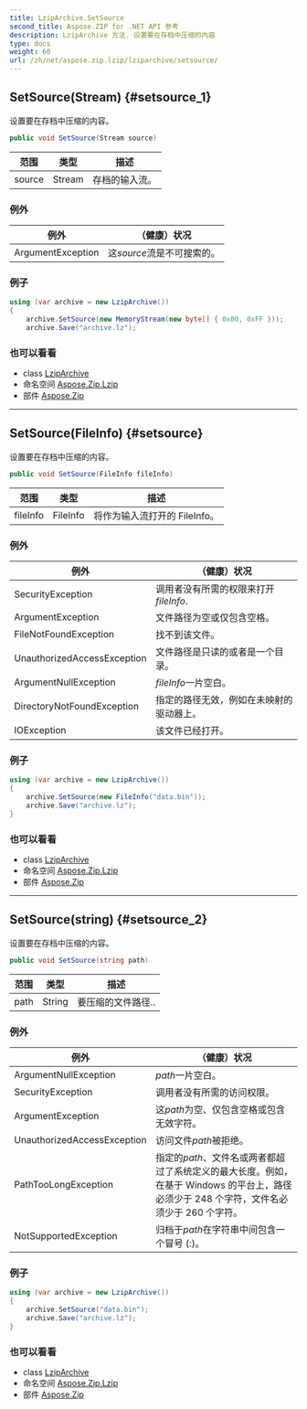 ```yaml
---
title: LzipArchive.SetSource
second_title: Aspose.ZIP for .NET API 参考
description: LzipArchive 方法. 设置要在存档中压缩的内容
type: docs
weight: 60
url: /zh/net/aspose.zip.lzip/lziparchive/setsource/
---
```

## SetSource(Stream) {#setsource_1}

设置要在存档中压缩的内容。

```csharp
public void SetSource(Stream source)
```

| 范围 | 类型 | 描述 |
| --- | --- | --- |
| source | Stream | 存档的输入流。 |

### 例外

| 例外 | （健康）状况 |
| --- | --- |
| ArgumentException | 这*source*流是不可搜索的。 |

### 例子

```csharp
using (var archive = new LzipArchive())
{
    archive.SetSource(new MemoryStream(new byte[] { 0x00, 0xFF }));
    archive.Save("archive.lz");

```

### 也可以看看

* class [LzipArchive](../)
* 命名空间 [Aspose.Zip.Lzip](../../lziparchive/)
* 部件 [Aspose.Zip](../../../)

---

## SetSource(FileInfo) {#setsource}

设置要在存档中压缩的内容。

```csharp
public void SetSource(FileInfo fileInfo)
```

| 范围 | 类型 | 描述 |
| --- | --- | --- |
| fileInfo | FileInfo | 将作为输入流打开的 FileInfo。 |

### 例外

| 例外 | （健康）状况 |
| --- | --- |
| SecurityException | 调用者没有所需的权限来打开*fileInfo*. |
| ArgumentException | 文件路径为空或仅包含空格。 |
| FileNotFoundException | 找不到该文件。 |
| UnauthorizedAccessException | 文件路径是只读的或者是一个目录。 |
| ArgumentNullException | *fileInfo*一片空白。 |
| DirectoryNotFoundException | 指定的路径无效，例如在未映射的驱动器上。 |
| IOException | 该文件已经打开。 |

### 例子

```csharp
using (var archive = new LzipArchive()) 
{
    archive.SetSource(new FileInfo("data.bin"));
    archive.Save("archive.lz");
}
```

### 也可以看看

* class [LzipArchive](../)
* 命名空间 [Aspose.Zip.Lzip](../../lziparchive/)
* 部件 [Aspose.Zip](../../../)

---

## SetSource(string) {#setsource_2}

设置要在存档中压缩的内容。

```csharp
public void SetSource(string path)
```

| 范围 | 类型 | 描述 |
| --- | --- | --- |
| path | String | 要压缩的文件路径.. |

### 例外

| 例外 | （健康）状况 |
| --- | --- |
| ArgumentNullException | *path*一片空白。 |
| SecurityException | 调用者没有所需的访问权限。 |
| ArgumentException | 这*path*为空、仅包含空格或包含无效字符。 |
| UnauthorizedAccessException | 访问文件*path*被拒绝。 |
| PathTooLongException | 指定的*path*、文件名或两者都超过了系统定义的最大长度。例如，在基于 Windows 的平台上，路径必须少于 248 个字符，文件名必须少于 260 个字符。 |
| NotSupportedException | 归档于*path*在字符串中间包含一个冒号 (:)。 |

### 例子

```csharp
using (var archive = new LzipArchive()) 
{
    archive.SetSource("data.bin");
    archive.Save("archive.lz");
}
```

### 也可以看看

* class [LzipArchive](../)
* 命名空间 [Aspose.Zip.Lzip](../../lziparchive/)
* 部件 [Aspose.Zip](../../../)


